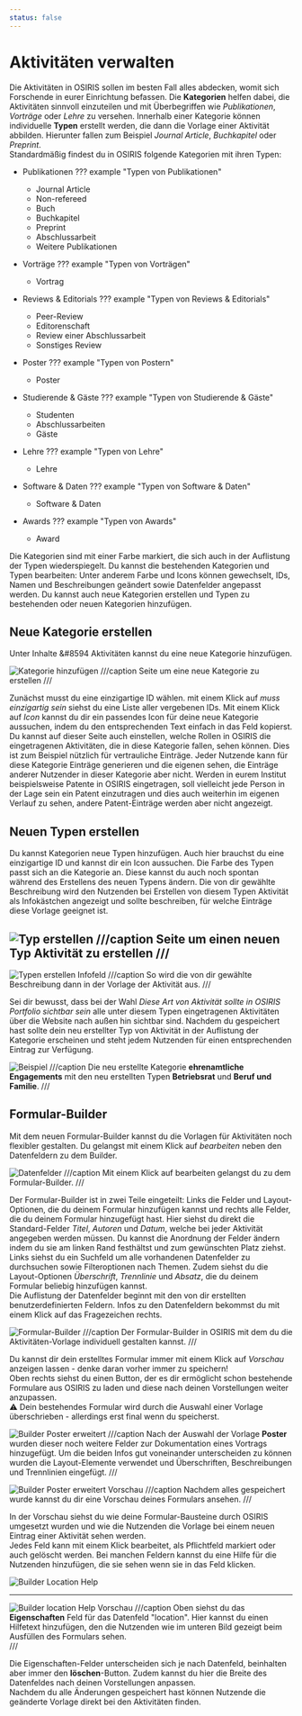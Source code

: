 ```yaml
---
status: false
---
```


# Aktivitäten verwalten


Die Aktivitäten in OSIRIS sollen im besten Fall alles abdecken, womit sich Forschende in eurer Einrichtung befassen. Die **Kategorien** helfen dabei, die Aktivitäten sinnvoll einzuteilen und mit Überbegriffen wie *Publikationen*, *Vorträge* oder *Lehre* zu versehen. Innerhalb einer Kategorie können individuelle **Typen** erstellt werden, die dann die Vorlage einer Aktivität abbilden. Hierunter fallen zum Beispiel *Journal Article*, *Buchkapitel* oder *Preprint*.   
Standardmäßig findest du in OSIRIS folgende Kategorien mit ihren Typen:

- Publikationen
??? example "Typen von Publikationen" 
    - Journal Article
    - Non-refereed
    - Buch
    - Buchkapitel
    - Preprint
    - Abschlussarbeit
    - Weitere Publikationen

- Vorträge
??? example "Typen von Vorträgen" 
    - Vortrag

- Reviews & Editorials
??? example "Typen von Reviews & Editorials" 
    - Peer-Review
    - Editorenschaft
    - Review einer Abschlussarbeit
    - Sonstiges Review

- Poster
??? example "Typen von Postern" 
    - Poster

- Studierende & Gäste
??? example "Typen von Studierende & Gäste" 
    - Studenten
    - Abschlussarbeiten
    - Gäste

- Lehre
??? example "Typen von Lehre" 
    - Lehre

- Software & Daten
??? example "Typen von Software & Daten" 
    - Software & Daten

- Awards
??? example "Typen von Awards" 
    - Award


Die Kategorien sind mit einer Farbe markiert, die sich auch in der Auflistung der Typen wiederspiegelt. Du kannst die bestehenden Kategorien und Typen bearbeiten: Unter anderem Farbe und Icons können gewechselt, IDs, Namen und Beschreibungen geändert sowie Datenfelder angepasst werden. Du kannst auch neue Kategorien erstellen und Typen zu bestehenden oder neuen Kategorien hinzufügen.

## Neue Kategorie erstellen

Unter Inhalte &#8594 Aktivitäten kannst du eine neue Kategorie hinzufügen.

![Kategorie hinzufügen](screenshots/kategorie_erstellen.png)
///caption
Seite um eine neue Kategorie zu erstellen
///

Zunächst musst du eine einzigartige ID wählen. mit einem Klick auf *muss einzigartig sein* siehst du eine Liste aller vergebenen IDs. Mit einem Klick auf *Icon* kannst du dir ein passendes Icon für deine neue Kategorie aussuchen, indem du den entsprechenden Text einfach in das Feld kopierst.   
Du kannst auf dieser Seite auch einstellen, welche Rollen in OSIRIS die eingetragenen Aktivitäten, die in diese Kategorie fallen, sehen können. Dies ist zum Beispiel nützlich für vertrauliche Einträge. Jeder Nutzende kann für diese Kategorie Einträge generieren und die eigenen sehen, die Einträge anderer Nutzender in dieser Kategorie aber nicht. Werden in eurem Institut beispielsweise Patente in OSIRIS eingetragen, soll vielleicht jede Person in der Lage sein ein Patent einzutragen und dies auch weiterhin im eigenen Verlauf zu sehen, andere Patent-Einträge werden aber nicht angezeigt.

## Neuen Typen erstellen

Du kannst Kategorien neue Typen hinzufügen. Auch hier brauchst du eine einzigartige ID und kannst dir ein Icon aussuchen. Die Farbe des Typen passt sich an die Kategorie an. Diese kannst du auch noch spontan während des Erstellens des neuen Typens ändern. Die von dir gewählte Beschreibung wird den Nutzenden bei Erstellen von diesem Typen Aktivität als Infokästchen angezeigt und sollte beschreiben, für welche Einträge diese Vorlage geeignet ist. 

![Typ erstellen](screenshots/typen_erstellen.png)
///caption
Seite um einen neuen Typ Aktivität zu erstellen
///
---
![Typen erstellen Infofeld](screenshots/typen_erstellen_infofeld.png)
///caption
So wird die von dir gewählte Beschreibung dann in der Vorlage der Aktivität aus.
///


Sei dir bewusst, dass bei der Wahl *Diese Art von Aktivität sollte in OSIRIS Portfolio sichtbar sein* alle unter diesem Typen eingetragenen Aktivitäten über die Website nach außen hin sichtbar sind. Nachdem du gespeichert hast sollte dein neu erstellter Typ von Aktivität in der Auflistung der Kategorie erscheinen und steht jedem Nutzenden für einen entsprechenden Eintrag zur Verfügung.

![Beispiel](screenshots/neue_typen_beispiel.png)
///caption
Die neu erstellte Kategorie **ehrenamtliche Engagements** mit den neu erstellten Typen **Betriebsrat** und **Beruf und Familie**.
///


<!-- md:version 1.5.1 -->

## Formular-Builder

Mit dem neuen Formular-Builder kannst du die Vorlagen für Aktivitäten noch flexibler gestalten. Du gelangst mit einem Klick auf *bearbeiten* neben den Datenfeldern zu dem Builder.

![Datenfelder](screenshots/Datenfelder.png)
///caption
Mit einem Klick auf bearbeiten gelangst du zu dem Formular-Builder.
///

Der Formular-Builder ist in zwei Teile eingeteilt: Links die Felder und Layout-Optionen, die du deinem Formular hinzufügen kannst und rechts alle Felder, die du deinem Formular hinzugefügt hast. Hier siehst du direkt die Standard-Felder *Titel*, *Autoren* und *Datum*, welche bei jeder Aktivität angegeben werden müssen. Du kannst die Anordnung der Felder ändern indem du sie am linken Rand festhältst und zum gewünschten Platz ziehst.  
Links siehst du ein Suchfeld um alle vorhandenen Datenfelder zu durchsuchen sowie Filteroptionen nach Themen. Zudem siehst du die Layout-Optionen *Überschrift*, *Trennlinie* und *Absatz*, die du deinem Formular beliebig hinzufügen kannst.  
Die Auflistung der Datenfelder beginnt mit den von dir erstellten benutzerdefinierten Feldern. Infos zu den Datenfeldern bekommst du mit einem Klick auf das Fragezeichen rechts.  

![Formular-Builder](screenshots/builder1.png)
///caption
Der Formular-Builder in OSIRIS mit dem du die Aktivitäten-Vorlage individuell gestalten kannst.
///


Du kannst dir dein erstelltes Formular immer mit einem Klick auf *Vorschau* anzeigen lassen - denke daran vorher immer zu speichern!  
Oben rechts siehst du einen Button, der es dir ermöglicht schon bestehende Formulare aus OSIRIS zu laden und diese nach deinen Vorstellungen weiter anzupassen.  
:warning: Dein bestehendes Formular wird durch die Auswahl einer Vorlage überschrieben - allerdings erst final wenn du speicherst.

![Builder Poster erweitert](screenshots/builder_poster_erweitert.png)
///caption
Nach der Auswahl der Vorlage **Poster** wurden dieser noch weitere Felder zur Dokumentation eines Vortrags hinzugefügt. Um die beiden Infos gut voneinander unterscheiden zu können wurden die Layout-Elemente verwendet und Überschriften, Beschreibungen und Trennlinien eingefügt.
///

![Builder Poster erweitert Vorschau](screenshots/builder_poster_erweitert_vorschau.png)
///caption
Nachdem alles gespeichert wurde kannst du dir eine Vorschau deines Formulars ansehen. 
///

In der Vorschau siehst du wie deine Formular-Bausteine durch OSIRIS umgesetzt wurden und wie die Nutzenden die Vorlage bei einem neuen Eintrag einer Aktivität sehen werden.  
Jedes Feld kann mit einem Klick bearbeitet, als Pflichtfeld markiert oder auch gelöscht werden. Bei manchen Feldern kannst du eine Hilfe für die Nutzenden hinzufügen, die sie sehen wenn sie in das Feld klicken.

![Builder Location Help](screenshots/builder_help_location.png)

---

![Builder location Help Vorschau](screenshots/builder_help_location_vorschau.png)
///caption
Oben siehst du das **Eigenschaften** Feld für das Datenfeld "location". Hier kannst du einen Hilfetext hinzufügen, den die Nutzenden wie im unteren Bild gezeigt beim Ausfüllen des Formulars sehen.  
///

Die Eigenschaften-Felder unterscheiden sich je nach Datenfeld, beinhalten aber immer den **löschen**-Button. Zudem kannst du hier die Breite des Datenfeldes nach deinen Vorstellungen anpassen.  
Nachdem du alle Änderungen gespeichert hast können Nutzende die geänderte Vorlage direkt bei den Aktivitäten finden.